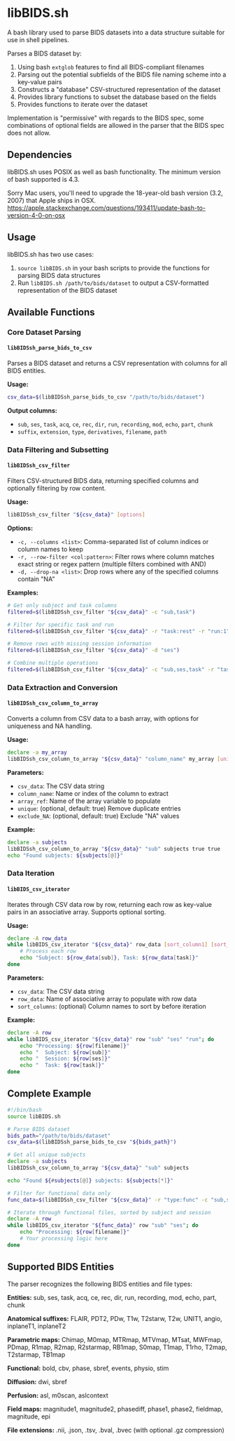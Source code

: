 # libBIDS.sh

A bash library used to parse BIDS datasets into a data structure suitable for use in shell pipelines.

Parses a BIDS dataset by:

1. Using bash `extglob` features to find all BIDS-compliant filenames
2. Parsing out the potential subfields of the BIDS file naming scheme into a key-value pairs
3. Constructs a "database" CSV-structured representation of the dataset
4. Provides library functions to subset the database based on the fields
5. Provides functions to iterate over the dataset

Implementation is "permissive" with regards to the BIDS spec, some combinations of optional fields are allowed in
the parser that the BIDS spec does not allow.

## Dependencies

libBIDS.sh uses POSIX as well as bash functionality. The minimum version of bash supported is 4.3.

Sorry Mac users, you'll need to upgrade the 18-year-old bash version (3.2, 2007) that Apple ships in OSX.
https://apple.stackexchange.com/questions/193411/update-bash-to-version-4-0-on-osx

## Usage

libBIDS.sh has two use cases:

1. `source libBIDS.sh` in your bash scripts to provide the functions for parsing BIDS data structures
2. Run `libBIDS.sh /path/to/bids/dataset` to output a CSV-formatted representation of the BIDS dataset

## Available Functions

### Core Dataset Parsing

#### `libBIDSsh_parse_bids_to_csv`
Parses a BIDS dataset and returns a CSV representation with columns for all BIDS entities.

**Usage:**
```bash
csv_data=$(libBIDSsh_parse_bids_to_csv "/path/to/bids/dataset")
```

**Output columns:**
- `sub`, `ses`, `task`, `acq`, `ce`, `rec`, `dir`, `run`, `recording`, `mod`, `echo`, `part`, `chunk`
- `suffix`, `extension`, `type`, `derivatives`, `filename`, `path`

### Data Filtering and Subsetting

#### `libBIDSsh_csv_filter`
Filters CSV-structured BIDS data, returning specified columns and optionally filtering by row content.

**Usage:**
```bash
libBIDSsh_csv_filter "${csv_data}" [options]
```

**Options:**
- `-c, --columns <list>`: Comma-separated list of column indices or column names to keep
- `-r, --row-filter <col:pattern>`: Filter rows where column matches exact string or regex pattern (multiple filters combined with AND)
- `-d, --drop-na <list>`: Drop rows where any of the specified columns contain "NA"

**Examples:**
```bash
# Get only subject and task columns
filtered=$(libBIDSsh_csv_filter "${csv_data}" -c "sub,task")

# Filter for specific task and run
filtered=$(libBIDSsh_csv_filter "${csv_data}" -r "task:rest" -r "run:1")

# Remove rows with missing session information
filtered=$(libBIDSsh_csv_filter "${csv_data}" -d "ses")

# Combine multiple operations
filtered=$(libBIDSsh_csv_filter "${csv_data}" -c "sub,ses,task" -r "task:rest" -d "ses")
```

### Data Extraction and Conversion

#### `libBIDSsh_csv_column_to_array`
Converts a column from CSV data to a bash array, with options for uniqueness and NA handling.

**Usage:**
```bash
declare -a my_array
libBIDSsh_csv_column_to_array "${csv_data}" "column_name" my_array [unique] [exclude_NA]
```

**Parameters:**
- `csv_data`: The CSV data string
- `column_name`: Name or index of the column to extract
- `array_ref`: Name of the array variable to populate
- `unique`: (optional, default: true) Remove duplicate entries
- `exclude_NA`: (optional, default: true) Exclude "NA" values

**Example:**
```bash
declare -a subjects
libBIDSsh_csv_column_to_array "${csv_data}" "sub" subjects true true
echo "Found subjects: ${subjects[@]}"
```

### Data Iteration

#### `libBIDS_csv_iterator`
Iterates through CSV data row by row, returning each row as key-value pairs in an associative array. Supports optional sorting.

**Usage:**
```bash
declare -A row_data
while libBIDS_csv_iterator "${csv_data}" row_data [sort_column1] [sort_column2] ...; do
    # Process each row
    echo "Subject: ${row_data[sub]}, Task: ${row_data[task]}"
done
```

**Parameters:**
- `csv_data`: The CSV data string
- `row_data`: Name of associative array to populate with row data
- `sort_columns`: (optional) Column names to sort by before iteration

**Example:**
```bash
declare -A row
while libBIDS_csv_iterator "${csv_data}" row "sub" "ses" "run"; do
    echo "Processing: ${row[filename]}"
    echo "  Subject: ${row[sub]}"
    echo "  Session: ${row[ses]}"
    echo "  Task: ${row[task]}"
done
```

## Complete Example

```bash
#!/bin/bash
source libBIDS.sh

# Parse BIDS dataset
bids_path="/path/to/bids/dataset"
csv_data=$(libBIDSsh_parse_bids_to_csv "${bids_path}")

# Get all unique subjects
declare -a subjects
libBIDSsh_csv_column_to_array "${csv_data}" "sub" subjects

echo "Found ${#subjects[@]} subjects: ${subjects[*]}"

# Filter for functional data only
func_data=$(libBIDSsh_csv_filter "${csv_data}" -r "type:func" -c "sub,ses,task,run,filename")

# Iterate through functional files, sorted by subject and session
declare -A row
while libBIDS_csv_iterator "${func_data}" row "sub" "ses"; do
    echo "Processing: ${row[filename]}"
    # Your processing logic here
done
```

## Supported BIDS Entities

The parser recognizes the following BIDS entities and file types:

**Entities:** sub, ses, task, acq, ce, rec, dir, run, recording, mod, echo, part, chunk

**Anatomical suffixes:** FLAIR, PDT2, PDw, T1w, T2starw, T2w, UNIT1, angio, inplaneT1, inplaneT2

**Parametric maps:** Chimap, M0map, MTRmap, MTVmap, MTsat, MWFmap, PDmap, R1map, R2map, R2starmap, RB1map, S0map, T1map, T1rho, T2map, T2starmap, TB1map

**Functional:** bold, cbv, phase, sbref, events, physio, stim

**Diffusion:** dwi, sbref

**Perfusion:** asl, m0scan, aslcontext

**Field maps:** magnitude1, magnitude2, phasediff, phase1, phase2, fieldmap, magnitude, epi

**File extensions:** .nii, .json, .tsv, .bval, .bvec (with optional .gz compression)
